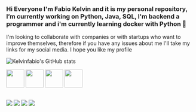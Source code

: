 ### Hi Everyone I'm Fabio Kelvin and it is my personal repository, I’m currently working on Python, Java, SQL,  I'm backend a programmer and i'm currently learning docker with Python 👋
I'm looking to collaborate with companies or with startups who want to improve themselves, therefore if you have any issues about me I'll take my links for my social media.
I hope you like my profile 

![Kelvinfabio's GitHub stats](https://github-readme-stats.vercel.app/api?username=Kelvinfabio&show_icons=true&theme=radical)
<div>
<img width="48" height="48" src="https://cdn.jsdelivr.net/gh/devicons/devicon/icons/python/python-original.svg" />
<img width="48" height="48" src="https://cdn.jsdelivr.net/gh/devicons/devicon/icons/java/java-original.svg" />
<img width="48" height="48" src="https://cdn.jsdelivr.net/gh/devicons/devicon/icons/mysql/mysql-original-wordmark.svg" />
<img width="48" height="48" src="https://cdn.jsdelivr.net/gh/devicons/devicon/icons/html5/html5-original-wordmark.svg" />   
</div>

##

<div> 
  <a href="https://www.instagram.com/kelvinfabio_official" target="_blank"><img src="https://img.shields.io/badge/-Instagram-%23E4405F?style=for-the-badge&logo=instagram&logoColor=white" target="_blank"></a>
 <a href="https://discord.gg/wagxzStdcR" target="_blank"><img src="https://img.shields.io/badge/Discord-7289DA?style=for-the-badge&logo=discord&logoColor=white" target="_blank"></a> 
  <a href = "mailto:kelvinfabio2@gmail.com"><img src="https://img.shields.io/badge/-Gmail-%23333?style=for-the-badge&logo=gmail&logoColor=white" target="_blank"></a>
  <a href="https://www.linkedin.com/in/fabio-kelvin-a9064226a" target="_blank"><img src="https://img.shields.io/badge/-LinkedIn-%230077B5?style=for-the-badge&logo=linkedin&logoColor=white" target="_blank"></a> 
  
</div>
